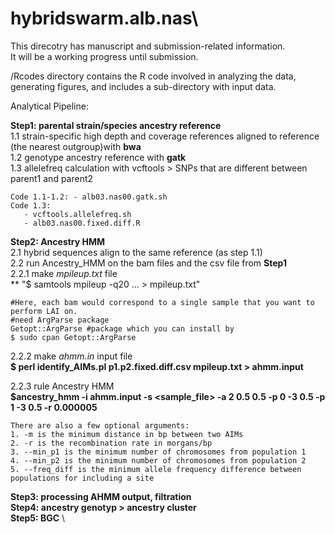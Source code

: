 # hybridswarm.alb.nas\
This direcotry has manuscript and submission-related information. \
It will be a working progress until submission. 

/Rcodes directory contains the R code involved in analyzing the data, generating figures, and includes a sub-directory with input data. 

Analytical Pipeline: 

**Step1: parental strain/species ancestry reference** \
1.1 strain-specific high depth and coverage references aligned to reference (the nearest outgroup)with **bwa** \
1.2 genotype ancestry reference with **gatk** \
1.3 allelefreq calculation with vcftools > SNPs that are different between parent1 and parent2 
      
    Code 1.1-1.2: - alb03.nas00.gatk.sh 
    Code 1.3: 
       - vcftools.allelefreq.sh 
       - alb03.nas00.fixed.diff.R 

**Step2: Ancestry HMM** \
2.1 hybrid sequences align to the same reference (as step 1.1) \
2.2 run Ancestry_HMM on the bam files and the csv file from **Step1** \
   2.2.1 make *mpileup.txt* file \
    ** "$ samtools mpileup -q20 <BAM1> <BAM2> ... <BAMN>  > mpileup.txt" 
  
    #Here, each bam would correspond to a single sample that you want to perform LAI on. 
    #need ArgParse package 
    Getopt::ArgParse #package which you can install by 
    $ sudo cpan Getopt::ArgParse 
   2.2.2 make *ahmm.in* input file \
    **$ perl identify_AIMs.pl p1.p2.fixed.diff.csv mpileup.txt > ahmm.input** 
    
   2.2.3 rule Ancestry HMM\
    **$ancestry_hmm -i ahmm.input -s <sample_file> -a 2 0.5 0.5 -p 0 -3 0.5 -p 1 -3 0.5 -r 0.000005**    

    There are also a few optional arguments: 
    1. -m is the minimum distance in bp between two AIMs 
    2. -r is the recombination rate in morgans/bp 
    3. --min_p1 is the minimum number of chromosomes from population 1 
    4. --min_p2 is the minimum number of chromosomes from population 2 
    5. --freq_diff is the minimum allele frequency difference between populations for including a site 

**Step3: processing AHMM output, filtration** \
**Step4: ancestry genotyp > ancestry cluster** \
**Step5: BGC** \

